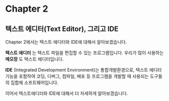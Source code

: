 # Chapter 2

## 텍스트 에디터(Text Editor), 그리고 IDE

Chapter 2에서는 텍스트 에디터와 IDE에 대해서 알아보겠습니다.  


__텍스트 에디터__ 는 텍스트 파일을 편집할 수 있는 프로그램입니다. 우리가 많이 사용하는 __메모장__ 도 텍스트 에디터입니다.  

__IDE__ (Integrated Development Environment)는 통합개발환경으로, 텍스트 에디터 기능을 포함하여 코딩, 디버그, 컴파일, 배포 등 프로그램을 개발할 때 사용되는 도구들의 집합체 소프트웨어입니다.

이어서 텍스트에디터와 IDE에 대해서 더 자세하게 알아보겠습니다.
